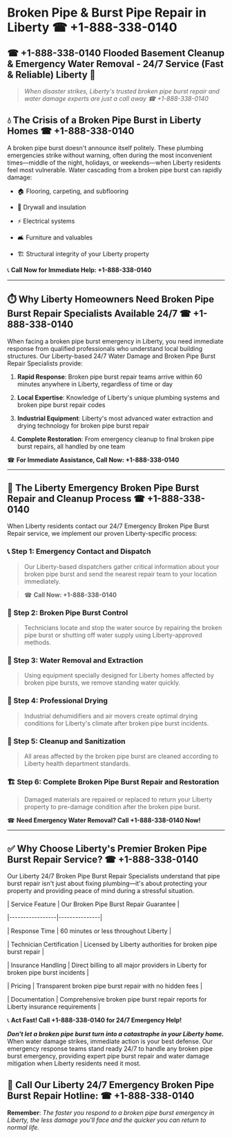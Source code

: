 # Broken Pipe & Burst Pipe Repair in Liberty ☎ +1-888-338-0140  
## ☎ +1-888-338-0140 Flooded Basement Cleanup & Emergency Water Removal - 24/7 Service (Fast & Reliable) Liberty 🚨  

> *When disaster strikes, Liberty's trusted broken pipe burst repair and water damage experts are just a call away ☎ +1-888-338-0140*  

## 💧 The Crisis of a Broken Pipe Burst in Liberty Homes ☎ +1-888-338-0140  

A broken pipe burst doesn't announce itself politely. These plumbing emergencies strike without warning, often during the most inconvenient times—middle of the night, holidays, or weekends—when Liberty residents feel most vulnerable. Water cascading from a broken pipe burst can rapidly damage:  

* 🏠 Flooring, carpeting, and subflooring  
* 🧱 Drywall and insulation  
* ⚡ Electrical systems  
* 🛋️ Furniture and valuables  
* 🏗️ Structural integrity of your Liberty property  

📞 **Call Now for Immediate Help: +1-888-338-0140**  

---  

## ⏱️ Why Liberty Homeowners Need Broken Pipe Burst Repair Specialists Available 24/7 ☎ +1-888-338-0140  

When facing a broken pipe burst emergency in Liberty, you need immediate response from qualified professionals who understand local building structures. Our Liberty-based 24/7 Water Damage and Broken Pipe Burst Repair Specialists provide:  

1. **Rapid Response**: Broken pipe burst repair teams arrive within 60 minutes anywhere in Liberty, regardless of time or day  
2. **Local Expertise**: Knowledge of Liberty's unique plumbing systems and broken pipe burst repair codes  
3. **Industrial Equipment**: Liberty's most advanced water extraction and drying technology for broken pipe burst repair  
4. **Complete Restoration**: From emergency cleanup to final broken pipe burst repairs, all handled by one team  

☎ **For Immediate Assistance, Call Now: +1-888-338-0140**  

---  

## 🔧 The Liberty Emergency Broken Pipe Burst Repair and Cleanup Process ☎ +1-888-338-0140  

When Liberty residents contact our 24/7 Emergency Broken Pipe Burst Repair service, we implement our proven Liberty-specific process:  

### 📞 Step 1: Emergency Contact and Dispatch  
> Our Liberty-based dispatchers gather critical information about your broken pipe burst and send the nearest repair team to your location immediately.  
> ☎ **Call Now: +1-888-338-0140**  

### 🚿 Step 2: Broken Pipe Burst Control  
> Technicians locate and stop the water source by repairing the broken pipe burst or shutting off water supply using Liberty-approved methods.  

### 🌊 Step 3: Water Removal and Extraction  
> Using equipment specially designed for Liberty homes affected by broken pipe bursts, we remove standing water quickly.  

### 💨 Step 4: Professional Drying  
> Industrial dehumidifiers and air movers create optimal drying conditions for Liberty's climate after broken pipe burst incidents.  

### 🧼 Step 5: Cleanup and Sanitization  
> All areas affected by the broken pipe burst are cleaned according to Liberty health department standards.  

### 🏗️ Step 6: Complete Broken Pipe Burst Repair and Restoration  
> Damaged materials are repaired or replaced to return your Liberty property to pre-damage condition after the broken pipe burst.  

☎ **Need Emergency Water Removal? Call +1-888-338-0140 Now!**  

---  

## ✅ Why Choose Liberty's Premier Broken Pipe Burst Repair Service? ☎ +1-888-338-0140  

Our Liberty 24/7 Broken Pipe Burst Repair Specialists understand that pipe burst repair isn't just about fixing plumbing—it's about protecting your property and providing peace of mind during a stressful situation.  

| Service Feature | Our Broken Pipe Burst Repair Guarantee |  
|-----------------|---------------|  
| Response Time | 60 minutes or less throughout Liberty |  
| Technician Certification | Licensed by Liberty authorities for broken pipe burst repair |  
| Insurance Handling | Direct billing to all major providers in Liberty for broken pipe burst incidents |  
| Pricing | Transparent broken pipe burst repair with no hidden fees |  
| Documentation | Comprehensive broken pipe burst repair reports for Liberty insurance requirements |  

📞 **Act Fast! Call +1-888-338-0140 for 24/7 Emergency Help!**  

***Don't let a broken pipe burst turn into a catastrophe in your Liberty home.*** When water damage strikes, immediate action is your best defense. Our emergency response teams stand ready 24/7 to handle any broken pipe burst emergency, providing expert pipe burst repair and water damage mitigation when Liberty residents need it most.  

## 📱 Call Our Liberty 24/7 Emergency Broken Pipe Burst Repair Hotline: ☎ +1-888-338-0140  

**Remember**: *The faster you respond to a broken pipe burst emergency in Liberty, the less damage you'll face and the quicker you can return to normal life.*